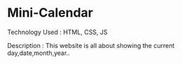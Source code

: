 # Mini-Calendar

Technology Used : 
          HTML, CSS, JS

Description : 
          This website is all about showing the current day,date,month,year..
